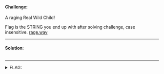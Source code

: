 #### Challenge:

A raging Real Wild Child!

Flag is the STRING you end up with after solving challenge, case insensitive. [rage.wav](./rage.wav ":ignore")

---

#### Solution:

```bash
```

---

<details><summary>FLAG:</summary>

```
RAGINGTOWEIRDLIBIDO
```

</details>
<br/>
